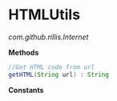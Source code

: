 # HTMLUtils
*com.github.rillis.Internet* 
  
  
**Methods**  
```java
//Get HTML code from url
getHTML(String url) : String
```

**Constants**  